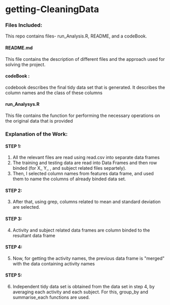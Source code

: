 # getting-CleaningData
### Files Included:
This repo contains files- run_Analysis.R, README, and a codeBook.

#### README.md
  This file contains the description of different files and the approach used for solving the project.
#### codeBook : 
codebook describes the final tidy data set that is generated. It describes the column names and the class of these columns

#### run_Analysys.R
This file contains the function for performing the necessary operations on the original data that is provided


### Explanation of the Work:
#### STEP 1:
1. All the relevant files are read using read.csv into separate data frames
2. The training and testing data are read into Data Frames and then row binded (for X_ Y_ , and subject related files separtely). 
2. Then, I selected column names from features data frame, and used them to name the columns of already binded data set.

#### STEP 2: 
3. After that, using grep, columns related to mean and standard deviation are selected.

#### STEP 3: 
4. Activity and subject related data frames are column binded to the resultant data frame 

#### STEP 4:

5. Now, for getting the activity names, the previous data frame is "merged" with the data containing activity names

#### STEP 5:
6. Independent tidy data set is obtained from the data set in step 4, by averaging each activity and each subject. For this, group_by and summarise_each functions are used.


